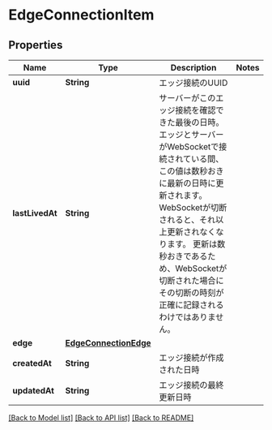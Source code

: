 # EdgeConnectionItem

## Properties
Name | Type | Description | Notes
------------ | ------------- | ------------- | -------------
**uuid** | **String** | エッジ接続のUUID | 
**lastLivedAt** | **String** | サーバーがこのエッジ接続を確認できた最後の日時。 エッジとサーバーがWebSocketで接続されている間、この値は数秒おきに最新の日時に更新されます。 WebSocketが切断されると、それ以上更新されなくなります。 更新は数秒おきであるため、WebSocketが切断された場合に その切断の時刻が正確に記録されるわけではありません。 | 
**edge** | [**EdgeConnectionEdge**](EdgeConnectionEdge.md) |  | 
**createdAt** | **String** | エッジ接続が作成された日時 | 
**updatedAt** | **String** | エッジ接続の最終更新日時 | 

[[Back to Model list]](../README.md#documentation-for-models) [[Back to API list]](../README.md#documentation-for-api-endpoints) [[Back to README]](../README.md)


